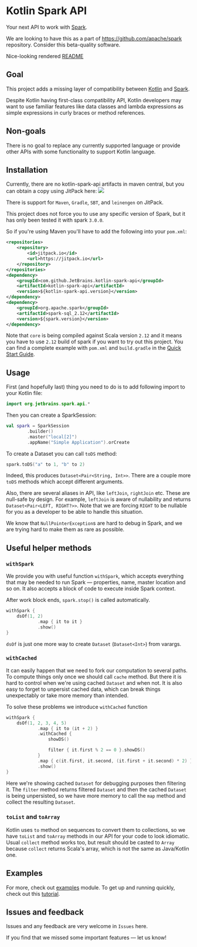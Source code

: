 # Kotlin Spark API


Your next API to work with  [Spark](https://spark.apache.org/).

We are looking to have this as a part of https://github.com/apache/spark repository. Consider this beta-quality software.

Nice-looking rendered [README](https://jetbrains.github.io/kotlin-spark-api/)

## Goal

This project adds a missing layer of compatibility between [Kotlin](https://kotlinlang.org/) and [Spark](https://spark.apache.org/).

Despite Kotlin having first-class compatibility API, Kotlin developers may want to use familiar features like data classes and lambda expressions as simple expressions in curly braces or method references.

## Non-goals

There is no goal to replace any currently supported language or provide other APIs with some functionality to support Kotlin language.

## Installation

Currently, there are no kotlin-spark-api artifacts in maven central, but you can obtain a copy using JitPack here: [![](https://jitpack.io/v/JetBrains/kotlin-spark-api.svg)](https://jitpack.io/#JetBrains/kotlin-spark-api)

There is support for `Maven`, `Gradle`, `SBT`, and `leinengen` on JitPack.

This project does not force you to use any specific version of Spark, but it has only been tested it with spark `3.0.0`. 

So if you're using Maven you'll have to add the following into your `pom.xml`:

```xml
<repositories>
    <repository>
        <id>jitpack.io</id>
        <url>https://jitpack.io</url>
    </repository>
</repositories>
<dependency>
    <groupId>com.github.JetBrains.kotlin-spark-api</groupId>
    <artifactId>kotlin-spark-api</artifactId>
    <version>${kotlin-spark-api.version}</version>
</dependency>
<dependency>
    <groupId>org.apache.spark</groupId>
    <artifactId>spark-sql_2.12</artifactId>
    <version>${spark.version}</version>
</dependency>
```

Note that `core` is being compiled against Scala version `2.12` and it means you have to use `2.12` build of spark if you want to try out this project. 
You can find a complete example with `pom.xml` and `build.gradle` in the [Quick Start Guide](docs/quick-start-guide.md).  

## Usage

First (and hopefully last) thing you need to do is to add following import to your Kotlin file:

```kotlin
import org.jetbrains.spark.api.*
```

Then you can create a SparkSession:

```kotlin
val spark = SparkSession
        .builder()
        .master("local[2]")
        .appName("Simple Application").orCreate

```

To create a Dataset you can call `toDS` method:

```kotlin
spark.toDS("a" to 1, "b" to 2)
```

Indeed, this produces `Dataset<Pair<String, Int>>`. There are a couple more `toDS` methods which accept different arguments.

Also, there are several aliases in API, like `leftJoin`, `rightJoin` etc. These are null-safe by design. For example, `leftJoin` is aware of nullability and returns `Dataset<Pair<LEFT, RIGHT?>>`.
Note that we are forcing `RIGHT` to be nullable for you as a developer to be able to handle this situation.

We know that `NullPointerException`s are hard to debug in Spark, and we are trying hard to make them as rare as possible.

## Useful helper methods

### `withSpark`

We provide you with useful function `withSpark`, which accepts everything that may be needed to run Spark — properties, name, master location and so on. It also accepts a block of code to execute inside Spark context.

After work block ends, `spark.stop()` is called automatically.

```kotlin
withSpark {
    dsOf(1, 2)
            .map { it to it }
            .show()
}
```

`dsOf` is just one more way to create `Dataset` (`Dataset<Int>`) from varargs.

### `withCached`

It can easily happen that we need to fork our computation to several paths. To compute things only once we should call `cache`
method. But there it is hard to control when we're using cached `Dataset` and when not.
It is also easy to forget to unpersist cached data, which can break things unexpectably or take more memory
than intended.

To solve these problems we introduce `withCached` function

```kotlin
withSpark {
    dsOf(1, 2, 3, 4, 5)
            .map { it to (it + 2) }
            .withCached {
                showDS()

                filter { it.first % 2 == 0 }.showDS()
            }
            .map { c(it.first, it.second, (it.first + it.second) * 2) }
            .show()
}
```

Here we're showing cached `Dataset` for debugging purposes then filtering it. The `filter` method returns filtered `Dataset` and then the cached `Dataset` is being unpersisted, so we have more memory to call the `map` method and collect the resulting `Dataset`.

### `toList` and `toArray`

Kotlin uses `to` method on sequences to convert them to collections, so we have `toList` and `toArray` methods in our API for your code to look idiomatic. Usual `collect` method works too, but result should be casted to `Array` because `collect` returns Scala's array, which is not the same as Java/Kotlin one.

## Examples

For more, check out [examples](https://github.com/JetBrains/kotlin-spark-api/tree/master/examples/src/main/kotlin/org/jetbrains/spark/api/examples) module.
To get up and running quickly, check out this [tutorial](docs/quick-start-guide.md). 

## Issues and feedback

Issues and any feedback are very welcome in `Issues` here.

If you find that we missed some important features — let us know!
